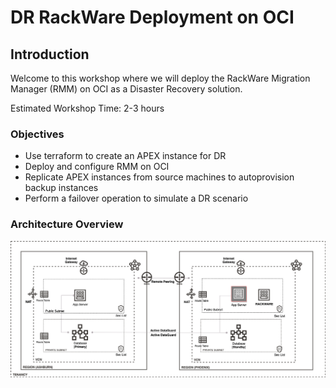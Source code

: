 # DR RackWare Deployment on OCI

## Introduction
Welcome to this workshop where we will deploy the RackWare Migration Manager (RMM) on OCI as a Disaster Recovery solution.

Estimated Workshop Time: 2-3 hours

### Objectives
- Use terraform to create an APEX instance for DR
- Deploy and configure RMM on OCI
- Replicate APEX instances from source machines to autoprovision backup instances
- Perform a failover operation to simulate a DR scenario

### Architecture Overview
![](./images/Rackwarediagram.png)

<!-- 
## Table of Contents

### [Lab 1: Disaster Recovery Network and connectivity Setup](LabGuide100.md)
  
### [Lab 2: Configure APEX instance for DR](LabGuide200.md)

### [Lab 3: Setting Up RackWare DR components](LabGuide300.md)

### [Lab 4: Complete DR Configuration & Perform Failover](LabGuide400.md) -->

